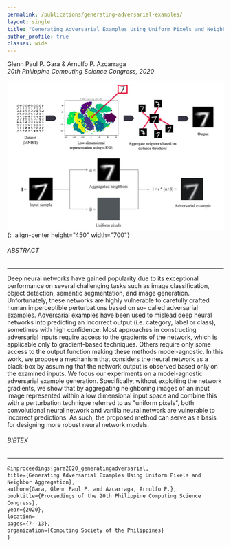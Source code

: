 ```yaml
---
permalink: /publications/generating-adversarial-examples/
layout: single
title: "Generating Adversarial Examples Using Uniform Pixels and Neighbor Aggregation"
author_profile: true
classes: wide
---
```



Glenn Paul P. Gara & Arnulfo P. Azcarraga  
*20th Philippine Computing Science Congress, 2020*

![image-center](/assets/files/publications/generating-adversarial-examples/gara2020_generatingadversarial.jpg){: .align-center height="450" width="700"}

###### ABSTRACT
---
Deep neural networks have gained popularity due to its exceptional performance on several challenging tasks such as image classification, object detection, semantic segmentation, and image generation. Unfortunately, these networks are highly vulnerable to carefully crafted human imperceptible perturbations based on so- called adversarial examples. Adversarial examples have been used to mislead deep neural networks into predicting an incorrect output (i.e. category, label or class), sometimes with high confidence. Most approaches in constructing adversarial inputs require access to the gradients of the network, which is applicable only to gradient-based techniques. Others require only some access to the output function making these methods model-agnostic. In this work, we propose a mechanism that considers the neural network as a black-box by assuming that the network output is observed based only on the examined inputs. We focus our experiments on a model-agnostic adversarial example generation. Specifically, without exploiting the network gradients, we show that by aggregating neighboring images of an input image represented within a low dimensional input space and combine this with a perturbation technique referred to as "uniform pixels", both convolutional neural network and vanilla neural network are vulnerable to incorrect predictions. As such, the proposed method can serve as a basis for designing more robust neural network models.

###### BIBTEX
---
```
@inproceedings{gara2020_generatingadversarial,
title={Generating Adversarial Examples Using Uniform Pixels and Neighbor Aggregation},
author={Gara, Glenn Paul P. and Azcarraga, Arnulfo P.},
booktitle={Proceedings of the 20th Philippine Computing Science Congress},
year={2020},
location=
pages={7--13},
organization={Computing Society of the Philippines}
}
```
